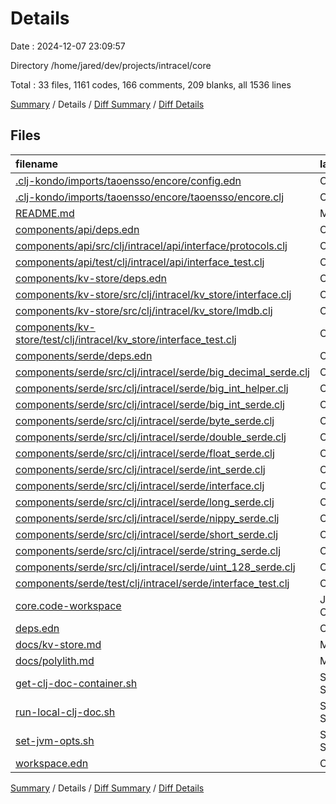 # Details

Date : 2024-12-07 23:09:57

Directory /home/jared/dev/projects/intracel/core

Total : 33 files,  1161 codes, 166 comments, 209 blanks, all 1536 lines

[Summary](results.md) / Details / [Diff Summary](diff.md) / [Diff Details](diff-details.md)

## Files
| filename | language | code | comment | blank | total |
| :--- | :--- | ---: | ---: | ---: | ---: |
| [.clj-kondo/imports/taoensso/encore/config.edn](/.clj-kondo/imports/taoensso/encore/config.edn) | Clojure | 4 | 0 | 1 | 5 |
| [.clj-kondo/imports/taoensso/encore/taoensso/encore.clj](/.clj-kondo/imports/taoensso/encore/taoensso/encore.clj) | Clojure | 34 | 0 | 4 | 38 |
| [README.md](/README.md) | Markdown | 22 | 0 | 16 | 38 |
| [components/api/deps.edn](/components/api/deps.edn) | Clojure | 4 | 0 | 1 | 5 |
| [components/api/src/clj/intracel/api/interface/protocols.clj](/components/api/src/clj/intracel/api/interface/protocols.clj) | Clojure | 146 | 0 | 14 | 160 |
| [components/api/test/clj/intracel/api/interface_test.clj](/components/api/test/clj/intracel/api/interface_test.clj) | Clojure | 5 | 0 | 2 | 7 |
| [components/kv-store/deps.edn](/components/kv-store/deps.edn) | Clojure | 5 | 0 | 1 | 6 |
| [components/kv-store/src/clj/intracel/kv_store/interface.clj](/components/kv-store/src/clj/intracel/kv_store/interface.clj) | Clojure | 96 | 1 | 25 | 122 |
| [components/kv-store/src/clj/intracel/kv_store/lmdb.clj](/components/kv-store/src/clj/intracel/kv_store/lmdb.clj) | Clojure | 124 | 89 | 28 | 241 |
| [components/kv-store/test/clj/intracel/kv_store/interface_test.clj](/components/kv-store/test/clj/intracel/kv_store/interface_test.clj) | Clojure | 21 | 0 | 3 | 24 |
| [components/serde/deps.edn](/components/serde/deps.edn) | Clojure | 4 | 0 | 1 | 5 |
| [components/serde/src/clj/intracel/serde/big_decimal_serde.clj](/components/serde/src/clj/intracel/serde/big_decimal_serde.clj) | Clojure | 19 | 7 | 4 | 30 |
| [components/serde/src/clj/intracel/serde/big_int_helper.clj](/components/serde/src/clj/intracel/serde/big_int_helper.clj) | Clojure | 30 | 4 | 5 | 39 |
| [components/serde/src/clj/intracel/serde/big_int_serde.clj](/components/serde/src/clj/intracel/serde/big_int_serde.clj) | Clojure | 13 | 0 | 4 | 17 |
| [components/serde/src/clj/intracel/serde/byte_serde.clj](/components/serde/src/clj/intracel/serde/byte_serde.clj) | Clojure | 24 | 8 | 4 | 36 |
| [components/serde/src/clj/intracel/serde/double_serde.clj](/components/serde/src/clj/intracel/serde/double_serde.clj) | Clojure | 23 | 7 | 4 | 34 |
| [components/serde/src/clj/intracel/serde/float_serde.clj](/components/serde/src/clj/intracel/serde/float_serde.clj) | Clojure | 23 | 7 | 4 | 34 |
| [components/serde/src/clj/intracel/serde/int_serde.clj](/components/serde/src/clj/intracel/serde/int_serde.clj) | Clojure | 23 | 7 | 4 | 34 |
| [components/serde/src/clj/intracel/serde/interface.clj](/components/serde/src/clj/intracel/serde/interface.clj) | Clojure | 103 | 0 | 27 | 130 |
| [components/serde/src/clj/intracel/serde/long_serde.clj](/components/serde/src/clj/intracel/serde/long_serde.clj) | Clojure | 22 | 7 | 4 | 33 |
| [components/serde/src/clj/intracel/serde/nippy_serde.clj](/components/serde/src/clj/intracel/serde/nippy_serde.clj) | Clojure | 25 | 4 | 3 | 32 |
| [components/serde/src/clj/intracel/serde/short_serde.clj](/components/serde/src/clj/intracel/serde/short_serde.clj) | Clojure | 23 | 7 | 4 | 34 |
| [components/serde/src/clj/intracel/serde/string_serde.clj](/components/serde/src/clj/intracel/serde/string_serde.clj) | Clojure | 18 | 6 | 4 | 28 |
| [components/serde/src/clj/intracel/serde/uint_128_serde.clj](/components/serde/src/clj/intracel/serde/uint_128_serde.clj) | Clojure | 69 | 9 | 14 | 92 |
| [components/serde/test/clj/intracel/serde/interface_test.clj](/components/serde/test/clj/intracel/serde/interface_test.clj) | Clojure | 219 | 1 | 16 | 236 |
| [core.code-workspace](/core.code-workspace) | JSON with Comments | 26 | 0 | 0 | 26 |
| [deps.edn](/deps.edn) | Clojure | 14 | 0 | 5 | 19 |
| [docs/kv-store.md](/docs/kv-store.md) | Markdown | 2 | 0 | 0 | 2 |
| [docs/polylith.md](/docs/polylith.md) | Markdown | 8 | 0 | 6 | 14 |
| [get-clj-doc-container.sh](/get-clj-doc-container.sh) | Shell Script | 1 | 1 | 0 | 2 |
| [run-local-clj-doc.sh](/run-local-clj-doc.sh) | Shell Script | 1 | 1 | 0 | 2 |
| [set-jvm-opts.sh](/set-jvm-opts.sh) | Shell Script | 1 | 0 | 0 | 1 |
| [workspace.edn](/workspace.edn) | Clojure | 9 | 0 | 1 | 10 |

[Summary](results.md) / Details / [Diff Summary](diff.md) / [Diff Details](diff-details.md)